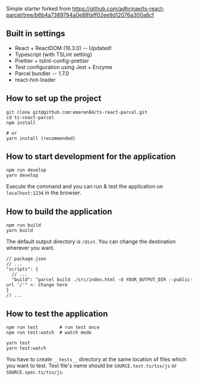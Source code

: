 Simple starter forked from https://github.com/adhrinae/ts-react-parcel/tree/b6b4a7389794a0e88faff02ee9d12076a300a8cf

## Built in settings

* React + ReactDOM (16.3.0) -- Updated!
* Typescript (with TSLint setting)
* Prettier + tslint-config-prettier
* Test configuration using Jest + Enzyme
* Parcel bundler -- 1.7.0
* react-hot-loader

## How to set up the project

```
git clone git@github.com:emaren84/ts-react-parcel.git
cd ts-react-parcel
npm install

# or
yarn install (recommended)
```

## How to start development for the application

    npm run develop
    yarn develop

Execute the command and you can run & test the application on `localhost:1234` in the browser.

## How to build the application

    npm run build
    yarn build

The default output directory is `/dist`. You can change the destination wherever you want.

```
// package.json
// ...
"scripts": {
  // ...
  "build": "parcel build ./src/index.html -d YOUR_OUTPUT_DIR --public-url '/'" <- Change here
}
// ...
```

## How to test the application

    npm run test        # run test once
    npm run test:watch  # watch mode

    yarn test
    yarn test:watch

You have to create `__tests__` directory at the same location of files which you want to test.
Test file's name should be `SOURCE.test.ts/tsx/js` or `SOURCE.spec.ts/tsx/js`.
